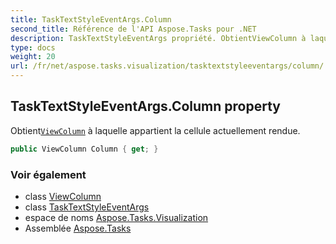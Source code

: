 ```yaml
---
title: TaskTextStyleEventArgs.Column
second_title: Référence de l'API Aspose.Tasks pour .NET
description: TaskTextStyleEventArgs propriété. ObtientViewColumn à laquelle appartient la cellule actuellement rendue.
type: docs
weight: 20
url: /fr/net/aspose.tasks.visualization/tasktextstyleeventargs/column/
---
```

## TaskTextStyleEventArgs.Column property

Obtient[`ViewColumn`](../../viewcolumn/) à laquelle appartient la cellule actuellement rendue.

```csharp
public ViewColumn Column { get; }
```

### Voir également

* class [ViewColumn](../../viewcolumn/)
* class [TaskTextStyleEventArgs](../)
* espace de noms [Aspose.Tasks.Visualization](../../tasktextstyleeventargs/)
* Assemblée [Aspose.Tasks](../../../)


